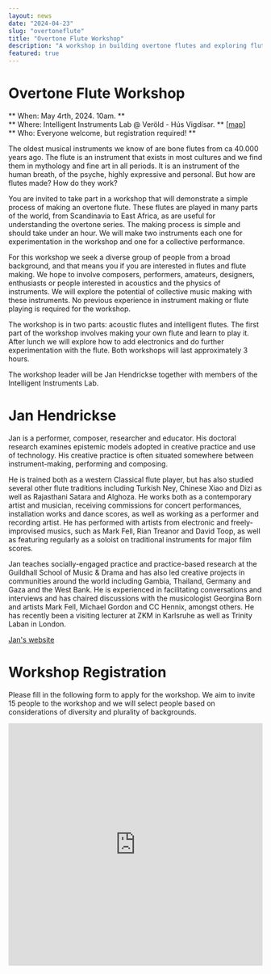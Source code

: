 ```yaml
---
layout: news
date: "2024-04-23"
slug: "overtoneflute"
title: "Overtone Flute Workshop"
description: "A workshop in building overtone flutes and exploring flute intelligence"
featured: true
---
```


<script>
    import CaptionedImage from "../../components/Images/CaptionedImage.svelte"
</script>

<CaptionedImage
    src="news/ofWorkshop1.jpg"
    alt="From an earlier workshop"
    caption="From an earlier workshop"
/>

# Overtone Flute Workshop

** When: May 4rth, 2024. 10am. **  
** Where: Intelligent Instruments Lab @ Veröld - Hús Vigdísar. ** [[map](https://maps.app.goo.gl/4nSMipyv9WzY2ux79)]  
** Who: Everyone welcome, but registration required! **  

The oldest musical instruments we know of are bone flutes from ca 40.000 years ago. The flute is an instrument that exists in most cultures and we find them in mythology and fine art in all periods. It is an instrument of the human breath, of the psyche, highly expressive and personal. But how are flutes made? How do they work?
 
You are invited to take part in a workshop that will demonstrate a simple process of making an overtone flute. These flutes are played in many parts of the world, from Scandinavia to East Africa, as are useful for understanding the overtone series. The making process is simple and should take under an hour. We will make two instruments each one for experimentation in the workshop and one for a collective performance. 

For this workshop we seek a diverse group of people from a broad background, and that means you if you are interested in flutes and flute making. We hope to involve composers, performers, amateurs, designers, enthusiasts or people interested in acoustics and the physics of instruments. We will explore the potential of collective music making with these instruments. No previous experience in instrument making or flute playing is required for the workshop.

The workshop is in two parts: acoustic flutes and intelligent flutes. The first part of the workshop involves making your own flute and learn to play it. After lunch we will explore how to add electronics and do further experimentation with the flute. Both workshops will last approximately 3 hours.

The workshop leader will be Jan Hendrickse together with members of the Intelligent Instruments Lab.


# Jan Hendrickse

Jan is a performer, composer, researcher and educator. His doctoral research examines epistemic models adopted in creative practice and use of technology. His creative practice is often situated somewhere between instrument-making, performing and composing.

He is trained both as a western Classical flute player, but has also studied several other flute traditions including Turkish Ney, Chinese Xiao and Dizi as well as Rajasthani Satara and Alghoza. He works both as a contemporary artist and musician, receiving commissions for concert performances, installation works and dance scores, as well as working as a performer and recording artist. He has performed with artists from electronic and freely-improvised musics, such as Mark Fell, Rian Treanor and David Toop, as well as featuring regularly as a soloist on traditional instruments for major film scores. 

Jan teaches socially-engaged practice and practice-based research at the Guildhall School of Music & Drama and has also led creative projects in communities around the world including Gambia, Thailand, Germany and Gaza and the West Bank. He is experienced in facilitating conversations and interviews and has chaired discussions with the musicologist Georgina Born and artists Mark Fell, Michael Gordon and CC Hennix, amongst others. He has recently been a visiting lecturer at ZKM in Karlsruhe as well as Trinity Laban in London.

[Jan's website](https://www.janhendrickse.com)


# Workshop Registration

Please fill in the following form to apply for the workshop. We aim to invite 15 people to the workshop and we will select people based on considerations of diversity and plurality of backgrounds.  

<iframe width="640px" height= "480px" src= "https://forms.office.com/Pages/ResponsePage.aspx?id=sYZLjIL5HkOteIjsz0Hh8E-VWUy5AuRMjkzZso9NcJhUMzNFNkxXM0FFNzNQTzM0QVZHQklJWjI5MC4u&embed=true" frameborder= "0" marginwidth= "0" marginheight= "0" style= "border: none; max-width:100%; max-height:100vh" allowfullscreen webkitallowfullscreen mozallowfullscreen msallowfullscreen> </iframe>

<CaptionedImage
    src="news/ofWorkshop2.jpg"
    alt="From an earlier workshop"
    caption="From an earlier workshop"
/>

<CaptionedImage
    src="news/ofWorkshop3.jpg"
    alt="From an earlier workshop"
    caption="From an earlier workshop"
/>


<CaptionedImage
    src="research/projects/wall2.jpg"
    alt="The ii lab Organium"
    caption="The ii lab Organium"
/>